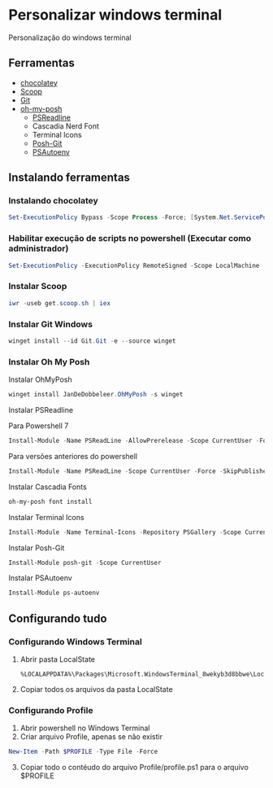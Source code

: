 # Personalizar windows terminal

Personalização do windows terminal

## Ferramentas

- [chocolatey](https://chocolatey.org/)
- [Scoop](https://scoop.sh/)
- [Git](https://git-scm.com/download/win)
- [oh-my-posh](https://ohmyposh.dev/docs/installation/windows)
  - [PSReadline](https://github.com/PowerShell/PSReadLine)
  - Cascadia Nerd Font
  - Terminal Icons
  - [Posh-Git](https://github.com/dahlbyk/posh-git)
  - [PSAutoenv](https://github.com/nickcox/ps-autoenv)

## Instalando ferramentas

### Instalando chocolatey

```powershell
Set-ExecutionPolicy Bypass -Scope Process -Force; [System.Net.ServicePointManager]::SecurityProtocol = [System.Net.ServicePointManager]::SecurityProtocol -bor 3072; iex ((New-Object System.Net.WebClient).DownloadString('https://community.chocolatey.org/install.ps1'))
```

### Habilitar execução de scripts no powershell (Executar como administrador)

```powershell
Set-ExecutionPolicy -ExecutionPolicy RemoteSigned -Scope LocalMachine
```

### Instalar Scoop

```powershell
iwr -useb get.scoop.sh | iex
```

### Instalar Git Windows

```powershell
winget install --id Git.Git -e --source winget
```

### Instalar Oh My Posh

Instalar OhMyPosh

```powershell
winget install JanDeDobbeleer.OhMyPosh -s winget
```

Instalar PSReadline

Para Powershell 7

```powershell
Install-Module -Name PSReadLine -AllowPrerelease -Scope CurrentUser -Force -SkipPublisherCheck
```

Para versões anteriores do powershell

```powershell
Install-Module -Name PSReadLine -Scope CurrentUser -Force -SkipPublisherCheck
```

Instalar Cascadia Fonts

```powershell
oh-my-posh font install
```

Instalar Terminal Icons

```powershell
Install-Module -Name Terminal-Icons -Repository PSGallery -Scope CurrentUser
```

Instalar Posh-Git

```powershell
Install-Module posh-git -Scope CurrentUser
```

Instalar PSAutoenv

```powershell
Install-Module ps-autoenv
```

## Configurando tudo

### Configurando Windows Terminal

1.  Abrir pasta LocalState

        %LOCALAPPDATA%\Packages\Microsoft.WindowsTerminal_8wekyb3d8bbwe\LocalState

1.  Copiar todos os arquivos da pasta LocalState

### Configurando Profile

1. Abrir powershell no Windows Terminal
2. Criar arquivo Profile, apenas se não existir

```powershell
New-Item -Path $PROFILE -Type File -Force
```

3. Copiar todo o contéudo do arquivo Profile/profile.ps1 para o arquivo $PROFILE
